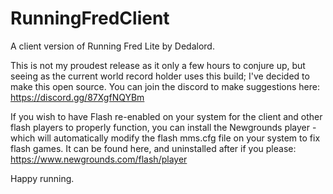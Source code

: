 # RunningFredClient
A client version of Running Fred Lite by Dedalord.

This is not my proudest release as it only a few hours to conjure up, but seeing as the current world record holder uses this build; I've decided to make this open source.
You can join the discord to make suggestions here: https://discord.gg/87XgfNQYBm

If you wish to have Flash re-enabled on your system for the client and other flash players to properly function, you can install the Newgrounds player - which will automatically modify the flash mms.cfg file on your system to fix flash games. It can be found here, and uninstalled after if you please: https://www.newgrounds.com/flash/player

Happy running.